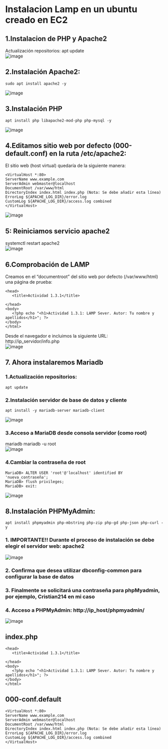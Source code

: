 # Instalacion Lamp  en un ubuntu creado en EC2  
## 1.Instalacion de PHP y Apache2
Actualización repositorios: apt update  
![image](https://github.com/cristian1203/Actividad13_lamp/assets/151034282/43bc1f56-b522-4cb9-9802-d0fa766c4e7c)
## 2.Instalación Apache2:
```
sudo apt install apache2 -y
```
![image](https://github.com/cristian1203/Actividad13_lamp/assets/151034282/a490cb2c-8d4b-40af-94c2-d0a2e1920213)
## 3.Instalación PHP
```
apt install php libapache2-mod-php php-mysql -y
``` 
![image](https://github.com/cristian1203/Actividad13_lamp/assets/151034282/e3ea6d15-e908-4f4b-872d-7f97321152cb)
## 4.Editamos sitio web por defecto (000-default.conf) en la ruta  /etc/apache2:
El sitio web (host virtual) quedaría de la siguiente manera:  
 ```
<VirtualHost *:80>  
ServerName www.example.com  
ServerAdmin webmaster@localhost  
DocumentRoot /var/www/html  
DirectoryIndex index.html index.php (Nota: Se debe añadir esta línea)  
ErrorLog ${APACHE_LOG_DIR}/error.log  
CustomLog ${APACHE_LOG_DIR}/access.log combined  
</VirtualHost>  
 ```
![image](https://github.com/cristian1203/Actividad13_lamp/assets/151034282/d72e2df0-824e-4e3f-ac9f-a57d9a4ac732)
## 5: Reiniciamos servicio apache2
systemctl restart apache2  
![image](https://github.com/cristian1203/Actividad13_lamp/assets/151034282/6438c0e8-e37b-4d7e-91ea-b9836d751b90)
## 6.Comprobación de LAMP  
Creamos en el “documentroot” del sitio web por defecto
(/var/www/html) una página de prueba:<html>  
 ```
<head>
    <title>Actividad 1.3.1</title>  
    
</head>  
<body>  
    <?php echo "<h1>Actividad 1.3.1: LAMP Sever. Autor: Tu nombre y apellidos</h1>"; ?>     
</body>  
</html>
 ```  
Desde el navegador e incluimos la siguiente URL:  
http://ip_servidor/info.php  
![image](https://github.com/cristian1203/Actividad13_lamp/assets/151034282/9375a8aa-89dc-47fb-8cd9-822ddd42dee7)  
## 7. Ahora instalaremos Mariadb
### 1.Actualización repositorios:
```
apt update
```
### 2.Instalación servidor de base de datos y cliente
```
apt install -y mariadb-server mariadb-client
```
  
![image](https://github.com/cristian1203/Actividad13_lamp/assets/151034282/8c0aa6cb-2aa1-4915-b2d4-cc1a54743f59)
### 3.Acceso a MariaDB desde consola servidor (como root)
mariadb
mariadb -u root  
![image](https://github.com/cristian1203/Actividad13_lamp/assets/151034282/d4c4e796-2e19-40d0-809a-d837d0c951ca)
### 4.Cambiar la contraseña de root
 ```
MariaDB> ALTER USER 'root'@'localhost' identified BY 'nueva_contraseña';
MariaDB> flush privileges;
MariaDB> exit:
 ```
![image](https://github.com/cristian1203/Actividad13_lamp/assets/151034282/92f5541b-9fcd-40b7-95d4-48c4363fa85f)  
## 8.Instalación PHPMyAdmin:
```
apt install phpmyadmin php-mbstring php-zip php-gd php-json php-curl -y
```
### 1.  IMPORTANTE!! Durante el proceso de instalación se debe elegir el servidor web: apache2   
![image](https://github.com/cristian1203/Actividad13_lamp/assets/151034282/2dd37e25-a448-444f-bd30-cbcb9d8d0d4a)
### 2. Confirma que desea utilizar dbconfig-common para configurar la base de datos
### 3. Finalmente se solicitará una contraseña para phpMyadmin, por ejemplo, Cristian214 en mi caso
### 4. Acceso a PHPMyAdmin: http://ip_host/phpmyadmin/  
![image](https://github.com/cristian1203/Actividad13_lamp/assets/151034282/fb943538-ce03-4965-94e8-0fb28f8c5134)

## index.php
```
<head>
   <title>Actividad 1.3.1</title>  
   
</head>  
<body>  
   <?php echo "<h1>Actividad 1.3.1: LAMP Sever. Autor: Tu nombre y apellidos</h1>"; ?>     
</body>  
</html>  
```
## 000-conf.default
```
<VirtualHost *:80>  
ServerName www.example.com  
ServerAdmin webmaster@localhost  
DocumentRoot /var/www/html  
DirectoryIndex index.html index.php (Nota: Se debe añadir esta línea)  
ErrorLog ${APACHE_LOG_DIR}/error.log  
CustomLog ${APACHE_LOG_DIR}/access.log combined  
</VirtualHost>  
```






